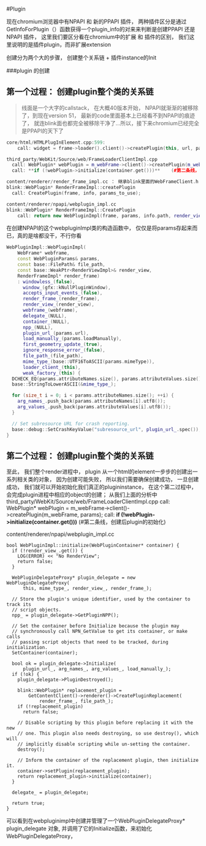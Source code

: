 #Plugin


现在chromium浏览器中有NPAPI 和 新的PPAPI 插件， 两种插件区分是通过GetInfoForPlugin（）函数获得一个plugin_info的对来来判断是创建PPAPI 还是 NPAPI 插件， 这里我们要区分看在chromium中的扩展 和 插件的区别， 我们这里说明的是插件plugin，而非扩展extension


创建分为两个大的步骤， 创建整个关系链 + 插件instance的Init

###plugin 的创建


第一个过程： 创建plugin整个类的关系链
---
> 线面是一个大字的callstack， 在大概40版本开始， NPAPI就渐渐的被移除了，到现在version 51， 最新的code里面基本上已经看不到NPAPI的痕迹了， 就连blink面也都完全被移除干净了...所以，接下来chromium已经完全是PPAPI的天下了

```cpp  
core/html/HTMLPlugInElement.cpp:599: 
    call: widget = frame->loader().client()->createPlugin(this, url, paramNames, paramValues, mimeType, loadManually, policy);

third_party/WebKit/Source/web/FrameLoaderClientImpl.cpp
  call: WebPlugin* webPlugin = m_webFrame->client()->createPlugin(m_webFrame, params);
  call: **if (!webPlugin->initialize(container.get()))**    (#第二条线，创建后plugin的初始化)

content/renderer/render_frame_impl.cc ： 继承blink里面的WebFrameClient.h
blink::WebPlugin* RenderFrameImpl::createPlugin
  call: CreatePlugin(frame, info, params_to_use);

content/renderer/npapi/webplugin_impl.cc
blink::WebPlugin* RenderFrameImpl::CreatePlugin
    call: return new WebPluginImpl(frame, params, info.path, render_view_, this);
```

在创建NPAPI的这个webpluginImpl类的构造函数中， 仅仅是将params存起来而已，真的是啥都没干，不行你看
```cpp
WebPluginImpl::WebPluginImpl(
    WebFrame* webframe,
    const WebPluginParams& params,
    const base::FilePath& file_path,
    const base::WeakPtr<RenderViewImpl>& render_view,
    RenderFrameImpl* render_frame)
    : windowless_(false),
      window_(gfx::kNullPluginWindow),
      accepts_input_events_(false),
      render_frame_(render_frame),
      render_view_(render_view),
      webframe_(webframe),
      delegate_(NULL),
      container_(NULL),
      npp_(NULL),
      plugin_url_(params.url),
      load_manually_(params.loadManually),
      first_geometry_update_(true),
      ignore_response_error_(false),
      file_path_(file_path),
      mime_type_(base::UTF16ToASCII(params.mimeType)),
      loader_client_(this),
      weak_factory_(this) {
  DCHECK_EQ(params.attributeNames.size(), params.attributeValues.size());
  base::StringToLowerASCII(&mime_type_);

  for (size_t i = 0; i < params.attributeNames.size(); ++i) {
    arg_names_.push_back(params.attributeNames[i].utf8());
    arg_values_.push_back(params.attributeValues[i].utf8());
  }

  // Set subresource URL for crash reporting.
  base::debug::SetCrashKeyValue("subresource_url", plugin_url_.spec());
}
```

第二个过程： 创建plugin整个类的关系链
---
至此， 我们整个render进程中， plugin 从一个html的element一步步的创建出一系列相关类的对象， 因为创建可能失败， 所以我们需要确保创建成功， 一旦创建成功， 我们就可以开始初始化我们真正的plugininstance， 在这个第二过程中， 会完成plugin进程中相应的object的创建；
从我们上面的分析中
third_party/WebKit/Source/web/FrameLoaderClientImpl.cpp
  call: WebPlugin* webPlugin = m_webFrame->client()->createPlugin(m_webFrame, params);
  call: **if (!webPlugin->initialize(container.get()))**    (#第二条线，创建后plugin的初始化)

content/renderer/npapi/webplugin_impl.cc
```
bool WebPluginImpl::initialize(WebPluginContainer* container) {
  if (!render_view_.get()) {
    LOG(ERROR) << "No RenderView";
    return false;
  }

  WebPluginDelegateProxy* plugin_delegate = new WebPluginDelegateProxy(
      this, mime_type_, render_view_, render_frame_);

  // Store the plugin's unique identifier, used by the container to track its
  // script objects.
  npp_ = plugin_delegate->GetPluginNPP();

  // Set the container before Initialize because the plugin may
  // synchronously call NPN_GetValue to get its container, or make calls
  // passing script objects that need to be tracked, during initialization.
  SetContainer(container);

  bool ok = plugin_delegate->Initialize(
      plugin_url_, arg_names_, arg_values_, load_manually_);
  if (!ok) {
    plugin_delegate->PluginDestroyed();

    blink::WebPlugin* replacement_plugin =
        GetContentClient()->renderer()->CreatePluginReplacement(
            render_frame_, file_path_);
    if (!replacement_plugin)
      return false;

    // Disable scripting by this plugin before replacing it with the new
    // one. This plugin also needs destroying, so use destroy(), which will
    // implicitly disable scripting while un-setting the container.
    destroy();

    // Inform the container of the replacement plugin, then initialize it.
    container->setPlugin(replacement_plugin);
    return replacement_plugin->initialize(container);
  }

  delegate_ = plugin_delegate;

  return true;
}
```

可以看到在webpluginimpl中创建并管理了一个WebPluginDelegateProxy\* plugin_delegate 对象, 并调用了它的Initialize函数，来初始化WebPluginDelegateProxy，



